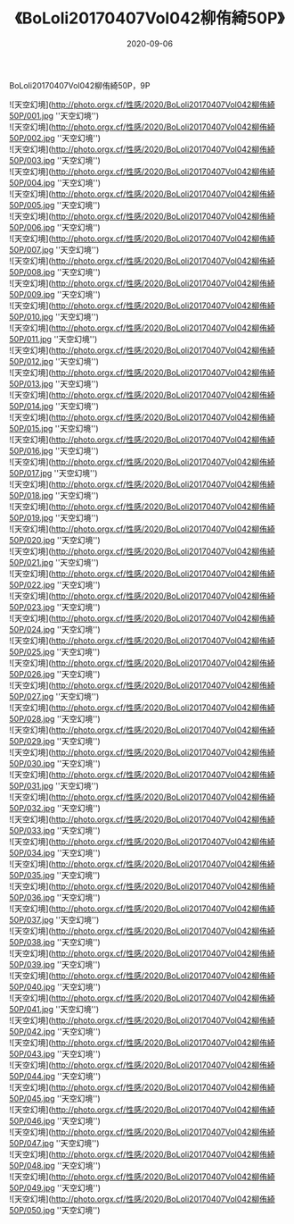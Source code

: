 ﻿---
layout: post
title:  《BoLoli20170407Vol042柳侑綺50P》
date:   2020-09-06
img: http://photo.orgx.cf/性感/2020/BoLoli20170407Vol042柳侑綺50P/000.jpg
categories: [美女, 性感, 泳衣]
---

BoLoli20170407Vol042柳侑綺50P，9P



![天空幻境](http://photo.orgx.cf/性感/2020/BoLoli20170407Vol042柳侑綺50P/001.jpg ''天空幻境'') <br>
![天空幻境](http://photo.orgx.cf/性感/2020/BoLoli20170407Vol042柳侑綺50P/002.jpg ''天空幻境'') <br>
![天空幻境](http://photo.orgx.cf/性感/2020/BoLoli20170407Vol042柳侑綺50P/003.jpg ''天空幻境'') <br>
![天空幻境](http://photo.orgx.cf/性感/2020/BoLoli20170407Vol042柳侑綺50P/004.jpg ''天空幻境'') <br>
![天空幻境](http://photo.orgx.cf/性感/2020/BoLoli20170407Vol042柳侑綺50P/005.jpg ''天空幻境'') <br>
![天空幻境](http://photo.orgx.cf/性感/2020/BoLoli20170407Vol042柳侑綺50P/006.jpg ''天空幻境'') <br>
![天空幻境](http://photo.orgx.cf/性感/2020/BoLoli20170407Vol042柳侑綺50P/007.jpg ''天空幻境'') <br>
![天空幻境](http://photo.orgx.cf/性感/2020/BoLoli20170407Vol042柳侑綺50P/008.jpg ''天空幻境'') <br>
![天空幻境](http://photo.orgx.cf/性感/2020/BoLoli20170407Vol042柳侑綺50P/009.jpg ''天空幻境'') <br>
![天空幻境](http://photo.orgx.cf/性感/2020/BoLoli20170407Vol042柳侑綺50P/010.jpg ''天空幻境'') <br>
![天空幻境](http://photo.orgx.cf/性感/2020/BoLoli20170407Vol042柳侑綺50P/011.jpg ''天空幻境'') <br>
![天空幻境](http://photo.orgx.cf/性感/2020/BoLoli20170407Vol042柳侑綺50P/012.jpg ''天空幻境'') <br>
![天空幻境](http://photo.orgx.cf/性感/2020/BoLoli20170407Vol042柳侑綺50P/013.jpg ''天空幻境'') <br>
![天空幻境](http://photo.orgx.cf/性感/2020/BoLoli20170407Vol042柳侑綺50P/014.jpg ''天空幻境'') <br>
![天空幻境](http://photo.orgx.cf/性感/2020/BoLoli20170407Vol042柳侑綺50P/015.jpg ''天空幻境'') <br>
![天空幻境](http://photo.orgx.cf/性感/2020/BoLoli20170407Vol042柳侑綺50P/016.jpg ''天空幻境'') <br>
![天空幻境](http://photo.orgx.cf/性感/2020/BoLoli20170407Vol042柳侑綺50P/017.jpg ''天空幻境'') <br>
![天空幻境](http://photo.orgx.cf/性感/2020/BoLoli20170407Vol042柳侑綺50P/018.jpg ''天空幻境'') <br>
![天空幻境](http://photo.orgx.cf/性感/2020/BoLoli20170407Vol042柳侑綺50P/019.jpg ''天空幻境'') <br>
![天空幻境](http://photo.orgx.cf/性感/2020/BoLoli20170407Vol042柳侑綺50P/020.jpg ''天空幻境'') <br>
![天空幻境](http://photo.orgx.cf/性感/2020/BoLoli20170407Vol042柳侑綺50P/021.jpg ''天空幻境'') <br>
![天空幻境](http://photo.orgx.cf/性感/2020/BoLoli20170407Vol042柳侑綺50P/022.jpg ''天空幻境'') <br>
![天空幻境](http://photo.orgx.cf/性感/2020/BoLoli20170407Vol042柳侑綺50P/023.jpg ''天空幻境'') <br>
![天空幻境](http://photo.orgx.cf/性感/2020/BoLoli20170407Vol042柳侑綺50P/024.jpg ''天空幻境'') <br>
![天空幻境](http://photo.orgx.cf/性感/2020/BoLoli20170407Vol042柳侑綺50P/025.jpg ''天空幻境'') <br>
![天空幻境](http://photo.orgx.cf/性感/2020/BoLoli20170407Vol042柳侑綺50P/026.jpg ''天空幻境'') <br>
![天空幻境](http://photo.orgx.cf/性感/2020/BoLoli20170407Vol042柳侑綺50P/027.jpg ''天空幻境'') <br>
![天空幻境](http://photo.orgx.cf/性感/2020/BoLoli20170407Vol042柳侑綺50P/028.jpg ''天空幻境'') <br>
![天空幻境](http://photo.orgx.cf/性感/2020/BoLoli20170407Vol042柳侑綺50P/029.jpg ''天空幻境'') <br>
![天空幻境](http://photo.orgx.cf/性感/2020/BoLoli20170407Vol042柳侑綺50P/030.jpg ''天空幻境'') <br>
![天空幻境](http://photo.orgx.cf/性感/2020/BoLoli20170407Vol042柳侑綺50P/031.jpg ''天空幻境'') <br>
![天空幻境](http://photo.orgx.cf/性感/2020/BoLoli20170407Vol042柳侑綺50P/032.jpg ''天空幻境'') <br>
![天空幻境](http://photo.orgx.cf/性感/2020/BoLoli20170407Vol042柳侑綺50P/033.jpg ''天空幻境'') <br>
![天空幻境](http://photo.orgx.cf/性感/2020/BoLoli20170407Vol042柳侑綺50P/034.jpg ''天空幻境'') <br>
![天空幻境](http://photo.orgx.cf/性感/2020/BoLoli20170407Vol042柳侑綺50P/035.jpg ''天空幻境'') <br>
![天空幻境](http://photo.orgx.cf/性感/2020/BoLoli20170407Vol042柳侑綺50P/036.jpg ''天空幻境'') <br>
![天空幻境](http://photo.orgx.cf/性感/2020/BoLoli20170407Vol042柳侑綺50P/037.jpg ''天空幻境'') <br>
![天空幻境](http://photo.orgx.cf/性感/2020/BoLoli20170407Vol042柳侑綺50P/038.jpg ''天空幻境'') <br>
![天空幻境](http://photo.orgx.cf/性感/2020/BoLoli20170407Vol042柳侑綺50P/039.jpg ''天空幻境'') <br>
![天空幻境](http://photo.orgx.cf/性感/2020/BoLoli20170407Vol042柳侑綺50P/040.jpg ''天空幻境'') <br>
![天空幻境](http://photo.orgx.cf/性感/2020/BoLoli20170407Vol042柳侑綺50P/041.jpg ''天空幻境'') <br>
![天空幻境](http://photo.orgx.cf/性感/2020/BoLoli20170407Vol042柳侑綺50P/042.jpg ''天空幻境'') <br>
![天空幻境](http://photo.orgx.cf/性感/2020/BoLoli20170407Vol042柳侑綺50P/043.jpg ''天空幻境'') <br>
![天空幻境](http://photo.orgx.cf/性感/2020/BoLoli20170407Vol042柳侑綺50P/044.jpg ''天空幻境'') <br>
![天空幻境](http://photo.orgx.cf/性感/2020/BoLoli20170407Vol042柳侑綺50P/045.jpg ''天空幻境'') <br>
![天空幻境](http://photo.orgx.cf/性感/2020/BoLoli20170407Vol042柳侑綺50P/046.jpg ''天空幻境'') <br>
![天空幻境](http://photo.orgx.cf/性感/2020/BoLoli20170407Vol042柳侑綺50P/047.jpg ''天空幻境'') <br>
![天空幻境](http://photo.orgx.cf/性感/2020/BoLoli20170407Vol042柳侑綺50P/048.jpg ''天空幻境'') <br>
![天空幻境](http://photo.orgx.cf/性感/2020/BoLoli20170407Vol042柳侑綺50P/049.jpg ''天空幻境'') <br>
![天空幻境](http://photo.orgx.cf/性感/2020/BoLoli20170407Vol042柳侑綺50P/050.jpg ''天空幻境'') <br>
